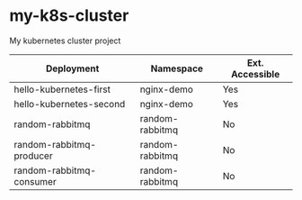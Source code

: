 # my-k8s-cluster
My kubernetes cluster project


Deployment | Namespace | Ext. Accessible
------------ | ------------- | -------------
hello-kubernetes-first   | nginx-demo      | Yes
hello-kubernetes-second  | nginx-demo      | Yes
random-rabbitmq          | random-rabbitmq | No
random-rabbitmq-producer | random-rabbitmq | No
random-rabbitmq-consumer | random-rabbitmq | No
